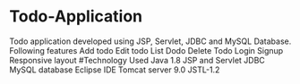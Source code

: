 # Todo-Application
Todo application developed using JSP, Servlet, JDBC and MySQL Database.
Following features
Add todo
Edit todo
List Dodo
Delete Todo
Login
Signup
Responsive layout
#Technology Used
Java 1.8
JSP and Servlet
JDBC
MySQL database
Eclipse IDE
Tomcat server 9.0
JSTL-1.2
